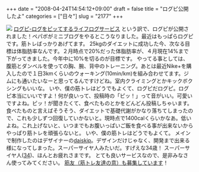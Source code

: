 +++
date = "2008-04-24T14:54:12+09:00"
draft = false
title = "ログピ公開したよ"
categories = ["日々"]
slug = "2177"
+++

<a href="http://logpi.jp/" title="ログピ-ログをピッてするライフログサービス"><img src="http://logpi.jp/image/free/top-05-l.png" target="_blank" /></a>
<a href="http://logpi.jp/" target="_blank">ログピ-ログをピッてするライフログサービス</a>
という訳で、ログピが公開されました！ペパボがミニブログをやるとこうなりました。最近はもっぱらログピです。筋トレばっかりあげてます。
25kgのダイエットに成功した今、次なる目標は体脂肪率なんです。２月時点で20%だった体脂肪率が、４月現在14%まで下がってきました。今年中に10%を切るのが目標です。
やってる事としては、腹筋とダンベルを使っての胸、腕、背中のトレーニング。あとは最近Nike+を購入したので１日3kmくらいのウォーキング(10min/km)を組み合わせてます。ジムにも通いたいなーと思ってるんですけどね。室内クライミングとかキックボクシングもいいな。
いや、僕の筋トレはどうでもよくて、ログピだログピ。ログピ本当にいいですよ！何が良いって、投稿時の「ピッ！」って音がいい。可愛いですよね。ピッ！が聞きたくて、食べたものとかをどんどん投稿しちゃいます。
食べたものと言えばそうそう、ダイエットで基礎代謝がかなり落ちてしまったので、これも少しずつ回復していかないと。現時点で1400calくらいかなあ。低いよね。これ上げないと、いつまでもお腹いっぱいご飯を食べる事が出来ないからやっぱり筋トレを頑張らないと。
いや、僕の筋トレはどうでもよくて。
メインで制作したのはデザイナーの<a href="http://daiskip.com" target="_blank">daiskip</a>。デザインだけじゃなく、開発まで出来る様になってしまった。スーパーサイヤ人みたいだ。すげえな34歳！
スーパーサイヤ人(<a href="http://daiskip.com" target="_blank">34</a>)、ほんとお疲れさまです。
とても良いサービスなので、是非みなさん使ってみてください。
<a href="http://logpi.jp/title/411" target="_blank">筋友（筋トレ友達の意）も募集しています</a>！
